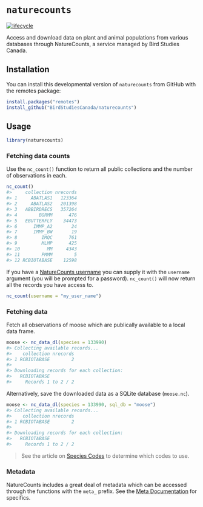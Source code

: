 
<!-- README.md is generated from README.Rmd. Please edit that file -->

# `naturecounts`

[![lifecycle](https://img.shields.io/badge/lifecycle-experimental-orange.svg)](https://www.tidyverse.org/lifecycle/#experimental)

Access and download data on plant and animal populations from various
databases through NatureCounts, a service managed by Bird Studies
Canada.

## Installation

You can install this developmental version of `naturecounts` from GitHub
with the remotes package:

``` r
install.packages("remotes")
install_github("BirdStudiesCanada/naturecounts")
```

## Usage

``` r
library(naturecounts)
```

### Fetching data counts

Use the `nc_count()` function to return all public collections and the
number of observations in each.

``` r
nc_count()
#>     collection nrecords
#> 1     ABATLAS1   123364
#> 2     ABATLAS2   201398
#> 3   ABBIRDRECS   357264
#> 4        BGRMM      476
#> 5   EBUTTERFLY    34473
#> 6      IMMP_A2       24
#> 7      IMMP_BW       19
#> 8         IMQC      761
#> 9         MLMP      425
#> 10          MM     4343
#> 11        PMMM        5
#> 12 RCBIOTABASE    12598
```

If you have a [NatureCounts
username](https://www.birdscanada.org/birdmon/default/register.jsp) you
can supply it with the `username` argument (you will be prompted for a
password). `nc_count()` will now return all the records you have access
to.

``` r
nc_count(username = "my_user_name")
```

### Fetching data

Fetch all observations of moose which are publically available to a
local data frame.

``` r
moose <- nc_data_dl(species = 133990)
#> Collecting available records...
#>    collection nrecords
#> 1 RCBIOTABASE        2
#> 
#> Downloading records for each collection:
#>   RCBIOTABASE
#>     Records 1 to 2 / 2
```

Alternatively, save the downloaded data as a SQLite database
(`moose.nc`).

``` r
moose <- nc_data_dl(species = 133990, sql_db = "moose")
#> Collecting available records...
#>    collection nrecords
#> 1 RCBIOTABASE        2
#> 
#> Downloading records for each collection:
#>   RCBIOTABASE
#>     Records 1 to 2 / 2
```

> See the article on [Species Codes](articles/species-codes.html) to
> determine which codes to use.

### Metadata

NatureCounts includes a great deal of metadata which can be accessed
through the functions with the `meta_` prefix. See the [Meta
Documentation](reference/meta.html) for specifics.
